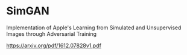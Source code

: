 # SimGAN
Implementation of Apple's Learning from Simulated and Unsupervised Images through Adversarial Training

https://arxiv.org/pdf/1612.07828v1.pdf
